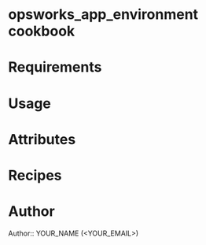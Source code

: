 # opsworks_app_environment cookbook

# Requirements

# Usage

# Attributes

# Recipes

# Author

Author:: YOUR_NAME (<YOUR_EMAIL>)
